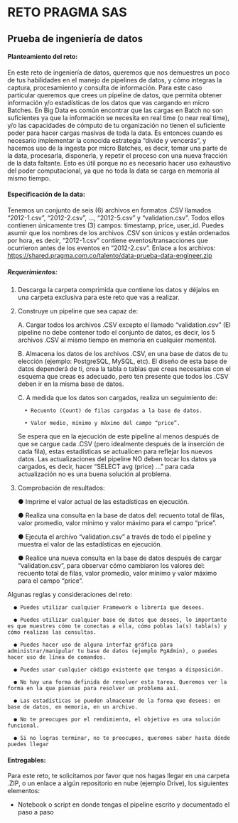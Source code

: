 
# RETO PRAGMA SAS

## Prueba de ingeniería de datos
#### Planteamiento del reto:
En este reto de ingeniería de datos, queremos que nos demuestres un poco de tus habilidades en el manejo de pipelines de datos, y cómo integras la captura, procesamiento y consulta de información. Para este caso particular queremos que crees un pipeline de datos, que permita obtener información y/o estadísticas de los datos que vas cargando en micro Batches.
En Big Data es común encontrar que las cargas en Batch no son suficientes ya que la información se necesita en real time (o near real time), y/o las capacidades de cómputo de tu organización no tienen el suficiente poder para hacer cargas masivas de toda la data. Es entonces cuando es necesario implementar la conocida estrategia “divide y vencerás”, y hacemos uso de la ingesta por micro Batches, es decir, tomar una parte de la data, procesarla, disponerla, y repetir el proceso con una nueva fracción de la data faltante. Esto es útil porque no es necesario hacer uso exhaustivo del poder computacional, ya que no toda la data se carga en memoria al mismo tiempo.
#### Especificación de la data:
Tenemos un conjunto de seis (6) archivos en formatos .CSV llamados “2012-1.csv”, “2012-2.csv”, ..., “2012-5.csv” y “validation.csv”. Todos  ellos contienen únicamente tres (3) campos: timestamp, price, user_id. Puedes asumir que los nombres de los archivos .CSV son únicos y están ordenados por hora, es decir, “2012-1.csv” contiene eventos/transacciones que ocurrieron antes de los eventos en “2012-2.csv”.
Enlace a los archivos:
https://shared.pragma.com.co/talento/data-prueba-data-engineer.zip
##### Requerimientos:
1. Descarga la carpeta comprimida que contiene los datos y déjalos en una
carpeta exclusiva para este reto que vas a realizar.
2. Construye un pipeline que sea capaz de:
   
   A. Cargar todos los archivos .CSV excepto el llamado “validation.csv” (El pipeline no debe contener todo el conjunto de datos, es decir, los 5 archivos .CSV al mismo tiempo en memoria en cualquier momento).
   
   B. Almacena los datos de los archivos .CSV, en una base de datos de tu elección (ejemplo: PostgreSQL, MySQL, etc). El diseño de esta base de datos dependerá de ti, crea la tabla o tablas que creas necesarias con el esquema que creas es adecuado, pero ten presente que todos los .CSV deben ir en la misma base de datos.

   C. A medida que los datos son cargados, realiza un seguimiento de:

         • Recuento (Count) de filas cargadas a la base de datos.
      
         • Valor medio, mínimo y máximo del campo “price”.
   
   Se espera que en la ejecución de este pipeline al menos después de que se cargue cada .CSV (pero idealmente después de la inserción de cada fila), estas estadísticas se actualicen para reflejar los nuevos datos. Las actualizaciones del pipeline NO deben tocar los datos ya cargados, es decir, hacer “SELECT avg (price) ...” para cada actualización no es una buena solución al problema.

3. Comprobación de resultados:

   ● Imprime el valor actual de las estadísticas en ejecución.
   
   ● Realiza una consulta en la base de datos del: recuento total de filas, valor promedio, valor mínimo y valor máximo para el campo “price”.
   
   ● Ejecuta el archivo “validation.csv” a través de todo el pipeline y muestra el valor de las estadísticas en ejecución.

   ● Realice una nueva consulta en la base de datos después de cargar “validation.csv”, para observar cómo cambiaron los valores del: recuento total de filas, valor promedio, valor mínimo y valor máximo para el campo “price”.

Algunas reglas y consideraciones del reto:

      ● Puedes utilizar cualquier Framework o librería que desees.
   
      ● Puedes utilizar cualquier base de datos que desees, lo importante es que muestres cómo te conectas a ella, cómo poblas la(s) tabla(s) y cómo realizas las consultas.
   
      ● Puedes hacer uso de alguna interfaz gráfica para administrar/manipular tu base de datos (ejemplo PgAdmin), o puedes hacer uso de línea de comandos.

      ● Puedes usar cualquier código existente que tengas a disposición.
   
      ● No hay una forma definida de resolver esta tarea. Queremos ver la forma en la que piensas para resolver un problema así.
   
      ● Las estadísticas se pueden almacenar de la forma que desees: en base de datos, en memoria, en un archivo.
   
      ● No te preocupes por el rendimiento, el objetivo es una solución funcional.
   
      ● Si no logras terminar, no te preocupes, queremos saber hasta dónde puedes llegar

#### Entregables:

Para este reto, te solicitamos por favor que nos hagas llegar en una carpeta .ZIP, o un enlace a algún repositorio en nube (ejemplo Drive), los siguientes elementos:
   - Notebook o script en donde tengas el pipeline escrito y documentado el paso a paso